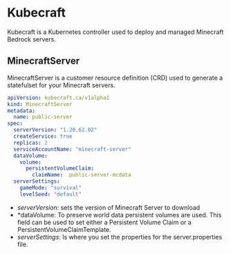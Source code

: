 # Kubecraft

Kubecraft is a Kubernetes controller used to deploy and managed Minecraft Bedrock servers. 

## MinecraftServer

MinecraftServer is a customer resource definition (CRD) used to generate a statefulset for your
Minecraft servers.

```yaml
apiVersion: kubecraft.ca/v1alpha1
kind: MinecraftServer
metadata:
  name: public-server
spec:
  serverVersion: "1.20.62.02"
  createService: true
  replicas: 2
  serviceAccountName: "minecraft-server"
  dataVolume:
    volume:
      persistentVolumeClaim:
        claimName:  public-server-mcdata
  serverSettings:
    gameMode: "survival"
    levelSeed: "default"
```

- *serverVersion*: sets the version of Minecraft Server to download
- *dataVolume: To preserve world data persistent volumes are used. This field can be used to set either a Persistent Volume Claim or a PersistentVolumeClaimTemplate.
- *serverSettings*: Is where you set the properties for the server.properties file.



